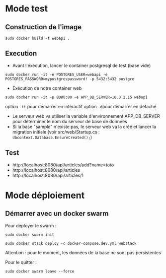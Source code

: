 # Mode test

## Construction de l'image

`sudo docker build -t webapi .`

## Execution

- Avant l'éxécution, lancer le container postgresql de test (base vide)

`sudo docker run -it -e POSTGRES_USER=webapi -e POSTGRES_PASSWORD=mypostgrespassword! -p 5432:5432 postgre`

- Exécution de notre container web

`sudo docker run -it -p 8080:80 -e APP_DB_SERVER=10.0.2.15 webapi`

option `-it` pour démarrer en interactif
option `-d`pour démarrer en détaché

- Le serveur web va utiliser la variable d'environnement APP_DB_SERVER pour déterminer le nom du serveur de base de données
- Si la base "sample" n'existe pas, le serveur web va la créé et lancer la migration initiale (voir src/web/Startup.cs : `dbcontext.Database.EnsureCreated();`)


## Test

- http://localhost:8080/api/articles/add?name=toto
- http://localhost:8080/api/articles
- http://localhost:8080/api/articles/1

# Mode déploiement

## Démarrer avec un docker swarm

Pour déployer le swarm :

`sudo docker swarm init`

`sudo docker stack deploy -c docker-compose.dev.yml webstack`

Attention : pour le moment, les données de la base ne sont pas persistentes

Pour le quitter :

`sudo docker swarm leave --force`

